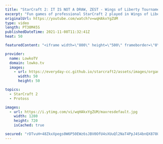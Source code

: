 ```yaml
---
title: "StarCraft 2: IT IS NOT A DRAW, ZEST - Wings of Liberty Tournament in 2021?!"
excerpt: "Fun games of professional StarCraft 2 played in Wings of Liberty? In this video I cast a few of the games from the \"FilthyRake's WoL Brawl\" even that took place last weekend.  Support my work on Patreon: http://www.patreon.com/lowkotv Become a YouTube member: https://lowko.tv/join  My second channel:"
originalUrl: https://youtube.com/watch?v=wqHAkxYgZUM
type: video
length: PT30M45S
publishedDateTime: 2021-11-08T11:32:41Z
heat: 50

featuredContent: "<iframe width=\"800\" height=\"500\" frameborder=\"0\" src=\"https://www.youtube.com/embed/wqHAkxYgZUM\" allow=\"accelerometer; autoplay; encrypted-media; gyroscope; picture-in-picture\" allowfullscreen></iframe>"

provider:
  name: LowkoTV
  domain: lowko.tv
  images:
    - url: https://everyday-cc.github.io/starcraft2/assets/images/organizations/lowko.tv-50x50.jpg
      width: 50
      height: 50

topics:
  - StarCraft 2
  - Protoss

images:
  - url: https://i.ytimg.com/vi/wqHAkxYgZUM/maxresdefault.jpg
    width: 1280
    height: 720
    isCached: true

secured: "rDTvuH+48ZkxXpegs0W6P50EWz6sJBV0OfU4sXUuQl2NaT4PpJ4S4bnQX878Q31ducV4LffnTuYWrmKrtT/3EKWSBg+QzVH5YJ2+eFBDeUtfIzPDtiKD8MyBU5//mF7UwNAasvTmw4d9IWiuWV8dVbqFk6q2lQgxh8UtbpW+IVFTsy1zR5doW+K9Twj0O9tjX97vFmOuzN8c6x1A/uohIerMzvZ7b4rf9JHwJjRzeEbrHMIJn7FOy21aw6BRcIVnV/m91HOdWwO4DY7J4Zp9CqtIJhw92pDERa+yXeqif+RESAyKXuNOQFGiGwt5UxXmnjnoFJm1WV1ahLr1fUDjn7+3vFItlfyvjiRGNfWt0Gvz4X/Un8/xuqOo+OPctrGkBrupKWAI3G9f7q2yg5/BHKxI/RzuEI/7YADS5n1U+Ve1N2D3o6rLICKnxuvDauRp;djM5p6dCjeCxbGWEf3diVA=="
---
```


